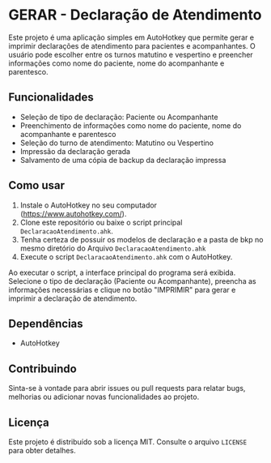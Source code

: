 # GERAR - Declaração de Atendimento

Este projeto é uma aplicação simples em AutoHotkey que permite gerar e imprimir declarações de atendimento para pacientes e acompanhantes. O usuário pode escolher entre os turnos matutino e vespertino e preencher informações como nome do paciente, nome do acompanhante e parentesco.

## Funcionalidades

- Seleção de tipo de declaração: Paciente ou Acompanhante
- Preenchimento de informações como nome do paciente, nome do acompanhante e parentesco
- Seleção do turno de atendimento: Matutino ou Vespertino
- Impressão da declaração gerada
- Salvamento de uma cópia de backup da declaração impressa

## Como usar

1. Instale o AutoHotkey no seu computador (https://www.autohotkey.com/).
2. Clone este repositório ou baixe o script principal `DeclaracaoAtendimento.ahk`.
3. Tenha certeza de possuir os modelos de declaração e a pasta de bkp no mesmo diretório do Arquivo `DeclaracaoAtendimento.ahk`
4. Execute o script `DeclaracaoAtendimento.ahk` com o AutoHotkey.

Ao executar o script, a interface principal do programa será exibida. Selecione o tipo de declaração (Paciente ou Acompanhante), preencha as informações necessárias e clique no botão "IMPRIMIR" para gerar e imprimir a declaração de atendimento.

## Dependências

- AutoHotkey

## Contribuindo

Sinta-se à vontade para abrir issues ou pull requests para relatar bugs, melhorias ou adicionar novas funcionalidades ao projeto.

## Licença

Este projeto é distribuído sob a licença MIT. Consulte o arquivo `LICENSE` para obter detalhes.

